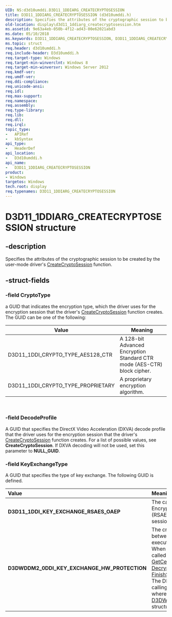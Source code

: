 ```yaml
---
UID: NS:d3d10umddi.D3D11_1DDIARG_CREATECRYPTOSESSION
title: D3D11_1DDIARG_CREATECRYPTOSESSION (d3d10umddi.h)
description: Specifies the attributes of the cryptographic session to be created by the user-mode driver's CreateCryptoSession function.
old-location: display\d3d11_1ddiarg_createcryptosession.htm
ms.assetid: 9e63a4eb-050b-4f12-ad43-00e62021abd3
ms.date: 05/10/2018
ms.keywords: D3D11_1DDIARG_CREATECRYPTOSESSION, D3D11_1DDIARG_CREATECRYPTOSESSION structure [Display Devices], D3D11_1DDI_CRYPTO_TYPE_AES128_CTR, D3D11_1DDI_CRYPTO_TYPE_PROPRIETARY, D3D11_1DDI_KEY_EXCHANGE_RSAES_OAEP, D3DWDDM2_0DDI_KEY_EXCHANGE_HW_PROTECTION, d3d10umddi/D3D11_1DDIARG_CREATECRYPTOSESSION, display.d3d11_1ddiarg_createcryptosession
ms.topic: struct
req.header: d3d10umddi.h
req.include-header: D3d10umddi.h
req.target-type: Windows
req.target-min-winverclnt: Windows 8
req.target-min-winversvr: Windows Server 2012
req.kmdf-ver: 
req.umdf-ver: 
req.ddi-compliance: 
req.unicode-ansi: 
req.idl: 
req.max-support: 
req.namespace: 
req.assembly: 
req.type-library: 
req.lib: 
req.dll: 
req.irql: 
topic_type:
-	APIRef
-	kbSyntax
api_type:
-	HeaderDef
api_location:
-	D3d10umddi.h
api_name:
-	D3D11_1DDIARG_CREATECRYPTOSESSION
product:
- Windows
targetos: Windows
tech.root: display
req.typenames: D3D11_1DDIARG_CREATECRYPTOSESSION
---
```


# D3D11_1DDIARG_CREATECRYPTOSESSION structure


## -description


Specifies the attributes of the cryptographic session to be created by the user-mode driver's <a href="https://msdn.microsoft.com/library/windows/hardware/hh451619">CreateCryptoSession</a> function.


## -struct-fields




### -field CryptoType

a GUID that indicates the encryption type, which the driver uses for the encryption session that the driver's <a href="https://msdn.microsoft.com/library/windows/hardware/hh451619">CreateCryptoSession</a> function creates. The GUID can be one of the following:

|Value|Meaning|
|--- |--- |
|D3D11_1DDI_CRYPTO_TYPE_AES128_CTR|A 128-bit Advanced Encryption Standard CTR mode (AES-CTR) block cipher.|
|D3D11_1DDI_CRYPTO_TYPE_PROPRIETARY|A proprietary encryption algorithm.|
 


### -field DecodeProfile

A GUID that specifies the DirectX Video Acceleration (DXVA) decode profile that the driver uses for the encryption session that the driver's <a href="https://msdn.microsoft.com/library/windows/hardware/hh451619">CreateCryptoSession</a> function creates. For a list of possible values, see <b>CreateCryptoSession</b>. If DXVA decoding will not be used, set this parameter to <b>NULL_GUID</b>.


### -field KeyExchangeType

A GUID that specifies the type of key exchange.
The following GUID is defined.


| **Value** | **Meaning** |
|:---|:---|
| **D3D11_1DDI_KEY_EXCHANGE_RSAES_OAEP** | The caller will create the session key, encrypt it with RSA Encryption Scheme - Optimal Asymmetric Encryption Padding (RSAES-OAEP) by using the driver's public key, and pass the session key to the driver. | 
| **D3DWDDM2_0DDI_KEY_EXCHANGE_HW_PROTECTION** | The crypto session will be used purely for communication between user mode DRM component and the secure execution environment.<br/>When this GUID is specified, the following DDIs should not be called for the crypto session:<br/> [GetCertificateSize](https://msdn.microsoft.com/library/windows/hardware/hh451654), [GetCertificate](https://msdn.microsoft.com/library/windows/hardware/hh451652), [EncryptionBlt](https://msdn.microsoft.com/a92bfff7-8af6-48c3-9e7f-95b9426aaaf2), [DecryptionBlt](https://msdn.microsoft.com/1bfe2b9c-90f6-48bf-b0b3-30788ef94110), [StartSessionKeyRefresh](https://msdn.microsoft.com/library/windows/hardware/hh451696), [FinishSessionKeyRefresh](https://msdn.microsoft.com/library/windows/hardware/hh451648), [GetEncryptionBltKey](https://msdn.microsoft.com/library/windows/hardware/hh451660)<br/>The DRM commands are sent to the user mode driver by calling the [NegotiateCryptoSessionKeyExchange](https://msdn.microsoft.com/a48dcbae-3236-4523-bc14-4be694da9a7b)  function where the data passed is a pointer to a [D3DWDDM2_0DDI_KEY_EXCHANGE_HW_PROTECTION_DATA](https://msdn.microsoft.com/library/windows/hardware/dn894610) structure. | 

